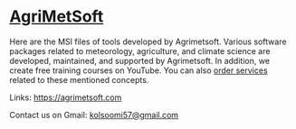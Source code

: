 # <a href="https://agrimetsoft.com">AgriMetSoft</a>
Here are the MSI files of tools developed by Agrimetsoft. Various software packages related to meteorology, agriculture, and climate science are developed, maintained, and supported by Agrimetsoft. In addition, we create free training courses on YouTube. You can also <a href="[https://agrimetsoft.com](https://agrimetsoft.com/services)">order services</a> related to these mentioned concepts.

Links:
https://agrimetsoft.com

Contact us on Gmail: kolsoomi57@gmail.com
